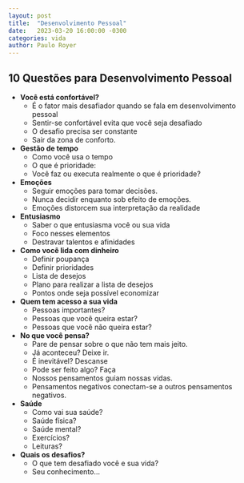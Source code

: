 ```yaml
---
layout: post
title:  "Desenvolvimento Pessoal"
date:   2023-03-20 16:00:00 -0300
categories: vida 
author: Paulo Royer
---
```


## 10 Questões para Desenvolvimento Pessoal

- **Você está confortável?**
  - É o fator mais desafiador quando se fala em desenvolvimento pessoal
  - Sentir-se confortável evita que você seja desafiado
  - O desafio precisa ser constante
  - Sair da zona de conforto.
- **Gestão de tempo**
  - Como você usa o tempo
  - O que é prioridade:
  - Você faz ou executa realmente o que é prioridade?
- **Emoções**
  - Seguir emoções para tomar decisões.
  - Nunca decidir enquanto sob efeito de emoções.
  - Emoções distorcem sua interpretação da realidade
- **Entusiasmo**
  - Saber o que entusiasma você ou sua vida
  - Foco nesses elementos
  - Destravar talentos e afinidades
- **Como você lida com dinheiro**
  - Definir poupança
  - Definir prioridades
  - Lista de desejos
  - Plano para realizar a lista de desejos
  - Pontos onde seja possível economizar
- **Quem tem acesso a sua vida**
  - Pessoas importantes?
  - Pessoas que você queira estar?
  - Pessoas que você não queira estar?
- **No que você pensa?**
  - Pare de pensar sobre o que não tem mais jeito.
  - Já aconteceu? Deixe ir.
  - É inevitável? Descanse
  - Pode ser feito algo? Faça
  - Nossos pensamentos guiam nossas vidas.
  - Pensamentos negativos conectam-se a outros pensamentos negativos.
- **Saúde**
  - Como vai sua saúde?
  - Saúde física?
  - Saúde mental?
  - Exercícios?
  - Leituras?
- **Quais os desafios?**
  - O que tem desafiado você e sua vida?
  - Seu conhecimento…
